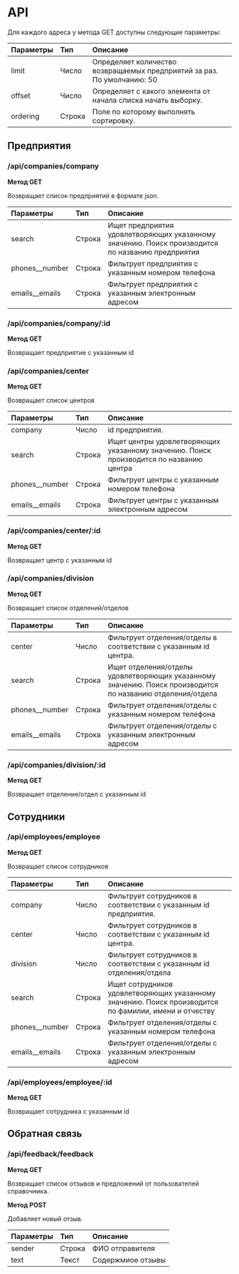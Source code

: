 # API

Для каждого адреса у метода GET доступны следующие параметры:

| Параметры      | Тип     | Описание |
| :------------- | :------ | :------- |
| limit          | Число   | Определяет количество возвращаемых предприятий за раз. По умолчанию: 50 |
| offset         | Число   | Определяет с какого элемента от начала списка начать выборку. |
| ordering       | Строка  | Поле по которому выполнять сортировку. |


## Предприятия

### /api/companies/company

**Метод GET**

Возвращает список предприятий в формате json.

| Параметры      | Тип     | Описание |
| :------------- | :------ | :------- |
| search         | Строка  | Ищет предприятия удовлетворяющих указанному значению. Поиск производится по названию предприятия |
| phones__number | Строка  | Фильтрует предприятия с указанным номером телефона |
| emails__emails | Строка  | Фильтрует предприятия с указанным электронным адресом |


### /api/companies/company/:id

**Метод GET**

Возвращает предприятие с указанным id


### /api/companies/center

**Метод GET**

Возвращает список центров

| Параметры      | Тип     | Описание |
| :------------- | :------ | :------- |
| company        | Число   | id предприятия. |
| search         | Строка  | Ищет центры удовлетворяющих указанному значению. Поиск производится по названию центра |
| phones__number | Строка  | Фильтрует центры с указанным номером телефона |
| emails__emails | Строка  | Фильтрует центры с указанным электронным адресом |


### /api/companies/center/:id

**Метод GET**

Возвращает центр с указанным id


### /api/companies/division

**Метод GET**

Возвращает список отделений/отделов

| Параметры      | Тип     | Описание |
| :------------- | :------ | :------- |
| center         | Число   | Фильтрует отделения/отделы в соответствии с указанным id центра. |
| search         | Строка  | Ищет отделения/отделы удовлетворяющих указанному значению. Поиск производится по названию отделения/отдела |
| phones__number | Строка  | Фильтрует отделения/отделы с указанным номером телефона |
| emails__emails | Строка  | Фильтрует отделения/отделы с указанным электронным адресом |


### /api/companies/division/:id

**Метод GET**

Возвращает отделение/отдел с указанным id


## Сотрудники

### /api/employees/employee

**Метод GET**

Возвращает список сотрудников

| Параметры      | Тип     | Описание |
| :------------- | :------ | :------- |
| company        | Число   | Фильтрует сотрудников в соответствии с указанным id предприятия. |
| center         | Число   | Фильтрует сотрудников в соответствии с указанным id центра. |
| division       | Число   | Фильтрует сотрудников в соответствии с указанным id отделения/отдела |
| search         | Строка  | Ищет сотрудников удовлетворяющих указанному значению. Поиск производится по фамилии, имени и отчеству |
| phones__number | Строка  | Фильтрует отделения/отделы с указанным номером телефона |
| emails__emails | Строка  | Фильтрует отделения/отделы с указанным электронным адресом |


### /api/employees/employee/:id

**Метод GET**

Возвращает сотрудника с указанным id


## Обратная связь

### /api/feedback/feedback

**Метод GET**

Возвращает список отзывов и предложений от пользователей справочника.

**Метод POST**

Добавляет новый отзыв.

| Параметры | Тип     | Описание |
| :-------- | :------ | :------- |
| sender    | Строка  | ФИО отправителя |
| text      | Текст   | Содержмиое отзывы |
